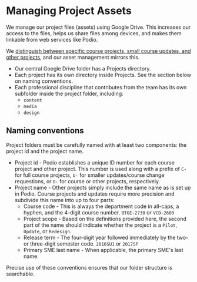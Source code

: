 Managing Project Assets
=======================

We manage our project files (assets) using Google Drive.
This increases our access to the files, helps us share files among devices,
  and makes them linkable from web services like Podio.

We [distinguish between specific course projects, small course updates, and other projects](categories.md),
and our asset management mirrors this.

* Our central Google Drive folder has a Projects directory.
* Each project has its own directory inside Projects. See the section below on naming conventions.
* Each professional discipline that contributes from the team has its own subfolder inside the project folder, including:
  * `content`
  * `media`
  * `design`


Naming conventions
------------------

Project folders must be carefully named with at least two components: the project id and the project name.

* Project id -
  Podio establishes a unique ID number for each course project and other project.
  This number is used along with a prefix of `C-` for full course projects,
    `U-` for smaller updates/course change requestions,
    or `O-` for course or other projects, respectively.
* Project name -
  Other projects simply include the same name as is set up in Podio.
  Course projects and updates require more precision and subdivide this name into up to four parts:
  * Course code -
    This is always the department code in all-caps, a hyphen, and the 4-digit course number. `BTGE-2730` or `VCD-2600`
  * Project scope -
    Based on the definitions provided here, the second part of the name should indicate whether the project is a `Pilot`, `Update`, or `Redesign`.
  * Release term -
    The four-digit year followed immediately by the two- or three-digit semester code. `2016SU1` or `2017SP`
  * Primary SME last name -
    When applicable, the primary SME's last name.

Precise use of these conventions ensures that our folder structure is searchable.